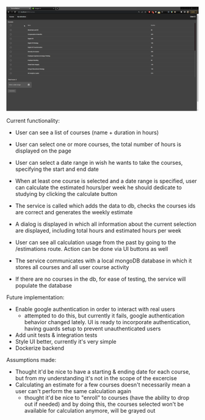 ![Alt Text](https://github.com/alexandraprisecaru/coursesplatform/blob/master/current_status2.gif)

Current functionality:
* User can see a list of courses (name + duration in hours) 
* User can select one or more courses, the total number of hours is displayed on the page
* User can select a date range in wish he wants to take the courses, specifying the start and end date
* When at least one course is selected and a date range is specified, user can calculate the estimated hours/per week he should dedicate to studying by clicking the calculate button
* The service is called which adds the data to db, checks the courses ids are correct and generates the weekly estimate
* A dialog is displayed in which all information about the current selection are displayed, including total hours and estimated hours per week
* User can see all calculation usage from the past by going to the /estimations route. Action can be done via UI buttons as well


* The service communicates with a local mongoDB database in which it stores all courses and all user course activity
* If there are no courses in the db, for ease of testing, the service will populate the database

Future implementation:
* Enable google authentication in order to interact with real users
 	- attempted to do this, but currently it fails, google authentication behavior changed lately. UI is ready to incorporate authentication, having guards setup to prevent unauthenticated users
* Add unit tests & integration tests
* Style UI better, currently it's very simple
* Dockerize backend


Assumptions made:
* Thought it'd be nice to have a starting & ending date for each course, but from my understanding it's not in the scope of the excercise
* Calculating an estimate for a few courses doesn't necessarily mean a user can't perform the same calculation again
	- thought it'd be nice to "enroll" to courses (have the ability to drop out if needed) and by doing this, the courses selected won't be available for calculation anymore, will be grayed out
